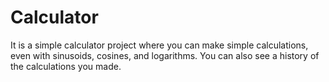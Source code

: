 # Calculator

It is a simple calculator project where you can make simple calculations, even with sinusoids, cosines, and logarithms. You can also see a history of the calculations you made.

